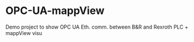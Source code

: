 # OPC-UA-mappView
Demo project to show OPC UA Eth. comm. between B&amp;R and Rexroth PLC + mappView visu
